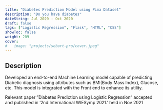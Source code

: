 ```yaml
---
title: "Diabetes Prediction Model using Pima Dataset"
description: "Do you have diabetes"
dateString: Jul 2020 - Oct 2020
draft: false
tags: ["Logistic Regression", "Flask", "HTML", "CSS"]
showToc: false
weight: 209
cover:
#   image: "projects/sebart-pro/cover.jpeg"
---
```


## Description

Developed an end-to-end Machine Learning model capable of predicting Diabetic diagnosis using attributes such as BMI(Body Mass Index), Glucose, etc. This model is integrated with the Front end to enhance its utility.

Relevant paper ”Diabetes Prediction using Logistic Regression” accepted and published in ‘2nd International WIESymp
2021.’ held in Nov 2021

<!-- I worked on this project single-handedly during the summer break following my freshman year at NIT- Trichy. **SEBART-Pro** is a robot that follows a ball while balancing on two wheels. It can also recognize traffic signs and act accordingly. It has two stepper motors for precise position control and used an **Arduino Nano** as the microcontroller. The robot senses the tilt using an **MPU-6050 (6-axis gyroscope and accelerometer)** and converts the values from these sensors into angles using a **Kalman Filter**. It uses the **PID control algorithm** to balance on two wheels and a simple **Convolutional Neural Network** is used to recognize traffic signs.

![](/projects/sebart-pro/img1.jpeg) -->

